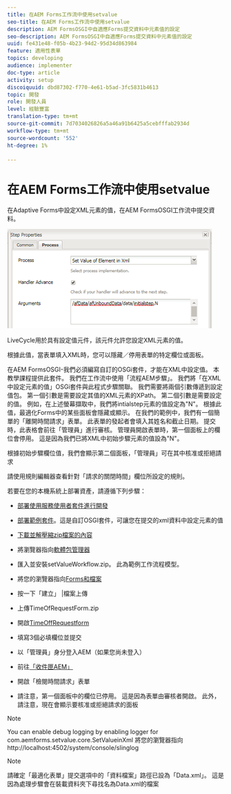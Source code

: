 ```yaml
---
title: 在AEM Forms工作流中使用setvalue
seo-title: 在AEM Forms工作流中使用setvalue
description: AEM FormsOSGI中自適應Forms提交資料中元素值的設定
seo-description: AEM FormsOSGI中自適應Forms提交資料中元素值的設定
uuid: fe431e48-f05b-4b23-94d2-95d34d863984
feature: 適用性表單
topics: developing
audience: implementer
doc-type: article
activity: setup
discoiquuid: dbd87302-f770-4e61-b5ad-3fc5831b4613
topic: 開發
role: 開發人員
level: 經驗豐富
translation-type: tm+mt
source-git-commit: 7d7034026826a5a46a91b6425a5cebfffab2934d
workflow-type: tm+mt
source-wordcount: '552'
ht-degree: 1%

---
```



# 在AEM Forms工作流中使用setvalue

在Adaptive Forms中設定XML元素的值，在AEM FormsOSGI工作流中提交資料。

![SetValue](assets/setvalue.png)

LiveCycle用於具有設定值元件，該元件允許您設定XML元素的值。

根據此值，當表單填入XML時，您可以隱藏／停用表單的特定欄位或面板。

在AEM FormsOSGI-我們必須編寫自訂的OSGi套件，才能在XML中設定值。 本教學課程提供此套件。
我們在工作流中使用「流程AEM步驟」。 我們將「在XML中設定元素的值」OSGi套件與此程式步驟關聯。
我們需要將兩個引數傳遞到設定值包。 第一個引數是需要設定其值的XML元素的XPath。 第二個引數是需要設定的值。
例如，在上述螢幕擷取中，我們將intialstep元素的值設定為&quot;N&quot;。
根據此值，最適化Forms中的某些面板會隱藏或顯示。
在我們的範例中，我們有一個簡單的「離開時間請求」表單。 此表單的發起者會填入其姓名和截止日期。 提交時，此表格會前往「管理員」進行審核。 管理員開啟表單時，第一個面板上的欄位會停用。 這是因為我們已將XML中初始步驟元素的值設為&quot;N&quot;。

根據初始步驟欄位值，我們會顯示第二個面板，「管理員」可在其中核准或拒絕請求

請使用規則編輯器查看針對「請求的關閉時間」欄位所設定的規則。

若要在您的本機系統上部署資產，請遵循下列步驟：

* [部署使用服務使用者套件進行開發](/help/forms/assets/common-osgi-bundles/DevelopingWithServiceUser.jar)

* [部署範例套件](/help/forms/assets/common-osgi-bundles/SetValueApp.core-1.0-SNAPSHOT.jar)。這是自訂OSGI套件，可讓您在提交的xml資料中設定元素的值

* [下載並解壓縮zip檔案的內容](assets/setvalueassets.zip)
* 將瀏覽器指向[軟體包管理器](http://localhost:4502/crx/packmgr/index.jsp)
* 匯入並安裝setValueWorkflow.zip。 此為範例工作流程模型。
* 將您的瀏覽器指向[Forms和檔案](http://localhost:4502/aem/forms.html/content/dam/formsanddocuments)
* 按一下「建立」 |檔案上傳
* 上傳TimeOfRequestForm.zip
* 開啟[TimeOffRequestform](http://localhost:4502/content/dam/formsanddocuments/timeoffapplication/jcr:content?wcmmode=disabled)
* 填寫3個必填欄位並提交
* 以「管理員」身分登入AEM（如果您尚未登入）
* 前往[「收件匣AEM」](http://localhost:4502/aem/inbox)
* 開啟「檢閱時間請求」表單
* 請注意，第一個面板中的欄位已停用。 這是因為表單由審核者開啟。 此外，請注意，現在會顯示要核准或拒絕請求的面板

>[!NOTE]
>
>You can enable debug logging by enabling logger for
>com.aemforms.setvalue.core.SetValueinXml
>將您的瀏覽器指向http://localhost:4502/system/console/slinglog

>[!NOTE]
>
>請確定「最適化表單」提交選項中的「資料檔案」路徑已設為「Data.xml」。 這是因為處理步驟會在裝載資料夾下尋找名為Data.xml的檔案
